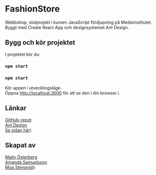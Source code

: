 # FashionStore

Webbshop, slutprojekt i kursen JavaScript fördjupning på Medieinstitutet. Byggt med Create React App och designsystemet Ant Design.

## Bygg och kör projektet

I projektet kör du:

### `npm start`
### `npm start`

Kör appen i utvecklingsläge.\
Öppna [http://localhost:3000](http://localhost:3000) för att se den i din browser.\
## Länkar
[GitHub-repot](https://github.com/msmalinosterberg/miniprojekt)\
[Ant Design](https://ant.design/docs/react/introduce)\
[Se sidan här](#)\
## Skapat av
[Malin Österberg](https://github.com/msmalinosterberg)\
[Amanda Samuelsson](https://github.com/amandasamuelsson)\
[Moa Stenqvist](https://github.com/stonetwix)\
